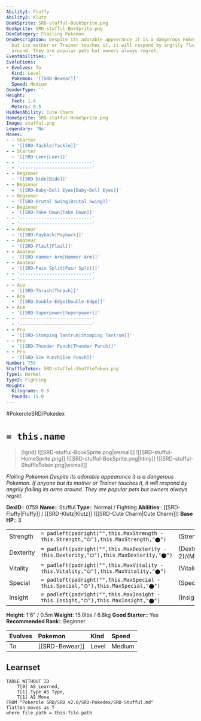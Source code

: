 ```yaml
---
Ability1: Fluffy
Ability2: Klutz
BookSprite: SRD-stufful-BookSprite.png
BoxSprite: SRD-stufful-BoxSprite.png
DexCategory: Flailing Pokemon
DexDescription: Despite its adorable appearance it is a dangerous Pokemon. If anyone
  but its mother or Trainer touches it, it will respond by angrily flailing its arms
  around. They are popular pets but owners always regret.
EventAbilities: ''
Evolutions:
- Evolves: To
  Kind: Level
  Pokemon: '[[SRD-Bewear]]'
  Speed: Medium
GenderType: ''
Height:
  Feet: 1.6
  Meters: 0.5
HiddenAbility: Cute Charm
HomeSprite: SRD-stufful-HomeSprite.png
Image: stufful.png
Legendary: 'No'
Moves:
- - Starter
  - '[[SRD-Tackle|Tackle]]'
- - Starter
  - '[[SRD-Leer|Leer]]'
- - '---------------------------'
  - '---------------------------'
- - Beginner
  - '[[SRD-Bide|Bide]]'
- - Beginner
  - '[[SRD-Baby-Doll Eyes|Baby-Doll Eyes]]'
- - Beginner
  - '[[SRD-Brutal Swing|Brutal Swing]]'
- - Beginner
  - '[[SRD-Take Down|Take Down]]'
- - '---------------------------'
  - '---------------------------'
- - Amateur
  - '[[SRD-Payback|Payback]]'
- - Amateur
  - '[[SRD-Flail|Flail]]'
- - Amateur
  - '[[SRD-Hammer Arm|Hammer Arm]]'
- - Amateur
  - '[[SRD-Pain Split|Pain Split]]'
- - '---------------------------'
  - '---------------------------'
- - Ace
  - '[[SRD-Thrash|Thrash]]'
- - Ace
  - '[[SRD-Double-Edge|Double-Edge]]'
- - Ace
  - '[[SRD-Superpower|Superpower]]'
- - '---------------------------'
  - '---------------------------'
- - Pro
  - '[[SRD-Stomping Tantrum|Stomping Tantrum]]'
- - Pro
  - '[[SRD-Thunder Punch|Thunder Punch]]'
- - Pro
  - '[[SRD-Ice Punch|Ice Punch]]'
Number: 759
ShuffleToken: SRD-stufful-ShuffleToken.png
Type1: Normal
Type2: Fighting
Weight:
  Kilograms: 6.8
  Pounds: 15.0
---
```


#PokeroleSRD/Pokedex

# `= this.name`

> [!grid]
> ![[SRD-stufful-BookSprite.png|wsmall]]
> ![[SRD-stufful-HomeSprite.png]]
> ![[SRD-stufful-BoxSprite.png|htiny]]
> ![[SRD-stufful-ShuffleToken.png|wsmall]]


*Flailing Pokemon*
*Despite its adorable appearance it is a dangerous Pokemon. If anyone but its mother or Trainer touches it, it will respond by angrily flailing its arms around. They are popular pets but owners always regret.*

**DexID**:: 0759
**Name**:: Stufful
**Type**:: Normal / Fighting
**Abilities**:: [[SRD-Fluffy|Fluffy]] / [[SRD-Klutz|Klutz]] ([[SRD-Cute Charm|Cute Charm]])
**Base HP**:: 3

|           |                                                                                        |                                          |
| --------- | -------------------------------------------------------------------------------------- | ---------------------------------------- |
| Strength  | `= padleft(padright("",this.MaxStrength - this.Strength,"⭘"),this.MaxStrength,"⬤")`    | (Strength::2)/(MaxStrength::5)   |
| Dexterity | `= padleft(padright("",this.MaxDexterity - this.Dexterity,"⭘"),this.MaxDexterity,"⬤")` | (Dexterity:: 2)/(MaxDexterity::4) |
| Vitality  | `= padleft(padright("",this.MaxVitality - this.Vitality,"⭘"),this.MaxVitality,"⬤")`    | (Vitality::2)/(MaxVitality::4)   |
| Special   | `= padleft(padright("",this.MaxSpecial - this.Special,"⭘"),this.MaxSpecial,"⬤")`       | (Special::2)/(MaxSpecial::4)     |
| Insight   | `= padleft(padright("",this.MaxInsight - this.Insight,"⭘"),this.MaxInsight,"⬤")`       | (Insight::2)/(MaxInsight::4)     |

**Height**: 1'6" / 0.5m
**Weight**: 15.0lbs / 6.8kg
**Good Starter**:: Yes
**Recommended Rank**:: Beginner

| Evolves   | Pokemon        | Kind   | Speed   |
|:----------|:---------------|:-------|:--------|
| To        | [[SRD-Bewear]] | Level  | Medium  |

## Learnset

```dataview
TABLE WITHOUT ID
    T[0] AS Learned,
    T[1].Type AS Type,
    T[1] AS Move
FROM "Pokerole SRD/SRD v2.0/SRD-Pokedex/SRD-Stufful.md"
flatten moves as T
where file.path = this.file.path
```
